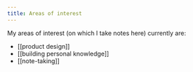 ```yaml
---
title: Areas of interest
---
```


My areas of interest (on which I take notes here) currently are:
- [[product design]]
- [[building personal knowledge]]
- [[note-taking]]